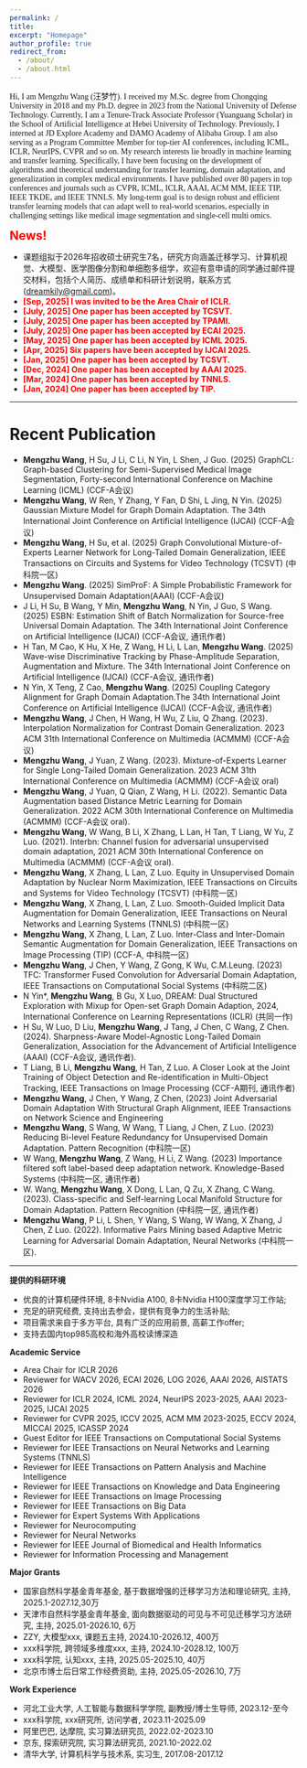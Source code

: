 ```yaml
---
permalink: /
title: 
excerpt: "Homepage"
author_profile: true
redirect_from: 
  - /about/
  - /about.html
---
```

<span style="font-family: 'Times New Roman'">
Hi, I am Mengzhu Wang (汪梦竹). I received my M.Sc. degree from Chongqing University in 2018 and my Ph.D. degree in 2023 from the National University of Defense Technology. Currently, I am a Tenure-Track Associate Professor (Yuanguang Scholar) in the School of Artificial Intelligence at Hebei University of Technology. Previously, I interned at JD Explore Academy and DAMO Academy of Alibaba Group. I am also serving as a Program Committee Member for top-tier AI conferences, including ICML, ICLR, NeurIPS, CVPR and so on. My research interests lie broadly in machine learning and transfer learning. Specifically, I have been focusing on the development of algorithms and theoretical understanding for transfer learning, domain adaptation, and generalization in complex medical environments. I have published over 80 papers in top conferences and journals such as CVPR, ICML, ICLR, AAAI, ACM MM, IEEE TIP, IEEE TKDE, and IEEE TNNLS. My long-term goal is to design robust and efficient transfer learning models that can adapt well to real-world scenarios, especially in challenging settings like medical image segmentation and single-cell multi omics.
</span>

<span style="color:red; font-size:1.5em; font-weight:bold">News!</span>

+ 课题组拟于2026年招收硕士研究生7名，研究方向涵盖迁移学习、计算机视觉、大模型、医学图像分割和单细胞多组学，欢迎有意申请的同学通过邮件提交材料，包括个人简历、成绩单和科研计划说明，联系方式(dreamkily@gmail.com)。
+ <span style="color:red; font-weight:bold">**[Sep, 2025]** I was invited to be the Area Chair of **ICLR**.</span>
+ <span style="color:red; font-weight:bold">**[July, 2025]** One paper has been accepted by **TCSVT**.</span>
+ <span style="color:red; font-weight:bold">**[July, 2025]** One paper has been accepted by **TPAMI**.</span>
+ <span style="color:red; font-weight:bold">**[July, 2025]** One paper has been accepted by **ECAI 2025**.</span>
+ <span style="color:red; font-weight:bold">**[May, 2025]** One paper has been accepted by **ICML 2025**.</span>
+ <span style="color:red; font-weight:bold">**[Apr, 2025]** Six papers have been accepted by **IJCAI 2025**.</span>
+ <span style="color:red; font-weight:bold">**[Jan, 2025]** One paper has been accepted by **TCSVT**.</span>
+ <span style="color:red; font-weight:bold">**[Dec, 2024]** One paper has been accepted by **AAAI 2025**.</span>
+ <span style="color:red; font-weight:bold">**[Mar, 2024]** One paper has been accepted by **TNNLS**.</span>
+ <span style="color:red; font-weight:bold">**[Jan, 2024]** One paper has been accepted by **TIP**.</span>
  
---

Recent Publication
======
+ **Mengzhu Wang**, H Su, J Li, C Li, N Yin, L Shen, J Guo. (2025) GraphCL: Graph-based Clustering for Semi-Supervised Medical Image Segmentation, Forty-second International Conference on Machine Learning (ICML) (CCF-A会议)
+ **Mengzhu Wang**, W Ren, Y Zhang, Y Fan, D Shi, L Jing, N Yin. (2025) Gaussian Mixture Model for Graph Domain Adaptation. The 34th International Joint Conference on Artificial Intelligence (IJCAI) (CCF-A会议)
+ **Mengzhu Wang**, H Su, et al. (2025) Graph Convolutional Mixture-of-Experts Learner Network for Long-Tailed Domain Generalization, IEEE Transactions on Circuits and Systems for Video Technology (TCSVT) (中科院一区)
+ **Mengzhu Wang**. (2025) SimProF: A Simple Probabilistic Framework for Unsupervised Domain Adaptation(AAAI) (CCF-A会议)
+ J Li, H Su, B Wang, Y Min, **Mengzhu Wang**, N Yin, J Guo, S Wang. (2025) ESBN: Estimation Shift of Batch Normalization for Source-free Universal Domain Adaptation. The 34th International Joint Conference on Artificial Intelligence (IJCAI) (CCF-A会议, 通讯作者)
+ H Tan, M Cao, K Hu, X He, Z Wang, H Li, L Lan, **Mengzhu Wang**. (2025) Wave-wise Discriminative Tracking by Phase-Amplitude Separation, Augmentation and Mixture. The 34th International Joint Conference on Artificial Intelligence (IJCAI) (CCF-A会议, 通讯作者)
+ N Yin, X Teng, Z Cao, **Mengzhu Wang**. (2025) Coupling Category Alignment for Graph Domain Adaptation.The 34th International Joint Conference on Artificial Intelligence (IJCAI) (CCF-A会议, 通讯作者)
+ **Mengzhu Wang**, J Chen, H Wang, H Wu, Z Liu, Q Zhang. (2023). Interpolation Normalization for Contrast Domain Generalization. 2023 ACM 31th International Conference on Multimedia (ACMMM) (CCF-A会议)
+ **Mengzhu Wang**, J Yuan, Z Wang. (2023). Mixture-of-Experts Learner for Single Long-Tailed Domain Generalization. 2023 ACM 31th International Conference on Multimedia (ACMMM) (CCF-A会议 oral)
+ **Mengzhu Wang**, J Yuan, Q Qian, Z Wang, H Li. (2022). Semantic Data Augmentation based Distance Metric Learning for Domain Generalization. 2022 ACM 30th International Conference on Multimedia (ACMMM) (CCF-A会议 oral).
+ **Mengzhu Wang**, W Wang, B Li, X Zhang, L Lan, H Tan, T Liang, W Yu, Z Luo. (2021).  Interbn: Channel fusion for adversarial unsupervised domain adaptation, 2021 ACM 30th International Conference on Multimedia (ACMMM) (CCF-A会议 oral). 
+ **Mengzhu Wang**, X Zhang, L Lan, Z Luo. Equity in Unsupervised Domain Adaptation by Nuclear Norm Maximization, IEEE Transactions on Circuits and Systems for Video Technology (TCSVT) (中科院一区)
+ **Mengzhu Wang**, X Zhang, L Lan, Z Luo.  Smooth-Guided Implicit Data Augmentation for Domain Generalization, IEEE Transactions on Neural Networks and Learning Systems (TNNLS) (中科院一区)
+ **Mengzhu Wang**, X Zhang, L Lan, Z Luo. 	Inter-Class and Inter-Domain Semantic Augmentation for Domain Generalization, IEEE Transactions on Image Processing (TIP) (CCF-A, 中科院一区)
+ **Mengzhu Wang**, J Chen, Y Wang, Z Gong, K Wu,  C.M.Leung. (2023) TFC: Transformer Fused Convolution for Adversarial Domain Adaptation, IEEE Transactions on Computational Social Systems (中科院二区)
+ N Yin*, **Mengzhu Wang**, B Gu, X Luo, DREAM: Dual Structured Exploration with Mixup for Open-set Graph Domain Adaption, 2024,  International Conference on Learning Representations (ICLR) (共同一作)
+ H Su, W Luo, D Liu, **Mengzhu Wang**, J Tang, J Chen, C Wang, Z Chen. (2024). Sharpness-Aware Model-Agnostic Long-Tailed Domain Generalization, Association for the Advancement of Artificial Intelligence (AAAI) (CCF-A会议, 通讯作者).
+ T Liang, B Li, **Mengzhu Wang**, H Tan, Z Luo. A Closer Look at the Joint Training of Object Detection and Re-identification in Multi-Object Tracking, IEEE Transactions on Image Processing (CCF-A期刊, 通讯作者)
+ **Mengzhu Wang**, J Chen, Y Wang, Z Chen, (2023) Joint Adversarial Domain Adaptation With Structural Graph Alignment, IEEE Transactions on Network Science and Engineering  
+ **Mengzhu Wang**, S Wang, W Wang, T Liang, J Chen, Z Luo. (2023) Reducing Bi-level Feature Redundancy for Unsupervised Domain Adaptation. Pattern Recognition (中科院一区)
+ W Wang, **Mengzhu Wang**, Z Wang, H Li, Z Wang. (2023) Importance filtered soft label-based deep adaptation network. Knowledge-Based Systems (中科院一区, 通讯作者)
+ W. Wang, **Mengzhu Wang**, X Dong, L Lan, Q Zu, X Zhang, C Wang. (2023). Class-specific and Self-learning Local Manifold Structure for Domain Adaptation. Pattern Recognition (中科院一区, 通讯作者)
+ **Mengzhu Wang**, P Li, L Shen, Y Wang, S Wang, W Wang, X Zhang, J Chen, Z Luo. (2022). Informative Pairs Mining based Adaptive Metric Learning for Adversarial Domain Adaptation, Neural Networks (中科院一区).



---


**提供的科研环境**
+ 优良的计算机硬件环境, 8卡Nvidia A100, 8卡Nvidia H100深度学习工作站;
+ 充足的研究经费, 支持出去参会，提供有竞争力的生活补贴;
+ 项目需求来自于多方平台, 具有广泛的应用前景, 高薪工作offer;
+ 支持去国内top985高校和海外高校读博深造



**Academic Service**
+ Area Chair for ICLR 2026
+ Reviewer for WACV 2026, ECAI 2026, LOG 2026, AAAI 2026, AISTATS 2026
+ Reviewer for ICLR 2024, ICML 2024, NeurIPS 2023-2025, AAAI 2023-2025, IJCAI 2025
+ Reviewer for CVPR 2025, ICCV 2025,  ACM MM 2023-2025, ECCV 2024, MICCAI 2025, ICASSP 2024
+ Guest Editor for IEEE Transactions on Computational Social Systems
+ Reviewer for IEEE Transactions on Neural Networks and Learning Systems (TNNLS)
+ Reviewer for IEEE Transactions on Pattern Analysis and Machine Intelligence
+ Reviewer for IEEE Transactions on Knowledge and Data Engineering
+ Reviewer for IEEE Transactions on Image Processing
+ Reviewer for IEEE Transactions on Big Data
+ Reviewer for Expert Systems With Applications
+ Reviewer for Neurocomputing
+ Reviewer for Neural Networks
+ Reviewer for IEEE Journal of Biomedical and Health Informatics
+ Reviewer for Information Processing and Management


**Major Grants**
+ 国家自然科学基金青年基金, 基于数据增强的迁移学习方法和理论研究,  主持, 2025.1-2027.12,30万
+ 天津市自然科学基金青年基金, 面向数据驱动的可见与不可见迁移学习方法研究, 主持, 2025.01-2026.10, 6万
+ ZZY, 大模型xxx, 课题五主持, 2024.10-2026.12, 400万
+ xxx科学院, 跨领域多维度xxx, 主持, 2024.10-2028.12, 100万
+ xxx科学院, 认知xxx, 主持, 2025.05-2025.10, 40万
+ 北京市博士后日常工作经费资助, 主持, 2025.05-2026.10, 7万

**Work Experience**
+ 河北工业大学, 人工智能与数据科学学院, 副教授/博士生导师,  2023.12-至今
+ xxx科学院, xxx研究所, 访问学者, 2023.11-2025.09
+ 阿里巴巴, 达摩院, 实习算法研究员, 2022.02-2023.10
+ 京东, 探索研究院, 实习算法研究员, 2021.10-2022.02
+ 清华大学, 计算机科学与技术系, 实习生, 2017.08-2017.12
  




